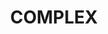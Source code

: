 ---
title: COMPLEX
type: lib
layout: data-type
description: |
  The COMPLEX structure can present complex numbers.
tags:
  - mathematical
---